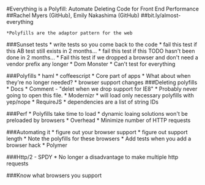 #Everything is a Polyfill: Automate Deleting Code for Front End Performance
##Rachel Myers (GitHub), Emily Nakashima (GitHub)
##bit.ly/almost-everything

    *Polyfills are the adaptor pattern for the web

###Sunset tests
    * write tests so you come back to the code
        * fail this test if this AB test still exists in 2 months...
        * fail this test if this TODO hasn't been done in 2 months...
        * Fail this test if we dropped a browser and don't need a vendor prefix any longer
    * Dom Monster
    * Can't test for everything

###Polyfills
    * haml
    * coffeescript
    * Core part of apps
    * What about when they're no longer needed?
        * browser support changes
###Deleting polyfills
    * Docs
    * Comment - "delet when we drop support for IE8"
        * Probably never going to open this file.
    * Modernizr
        * will load only necessary polyfills with yep/nope
    * RequireJS
        * dependencies are a list of string IDs

###Perf
    * Polyfills take time to load
    * dynamic loaing solutions won't be preloaded by browsers
    * Overhead
    * Minimize number of HTTP requests

###Automating it
    * figure out your browser support
        * figure out support length
        * Note the polyfills for these browsers
    * Add tests when you add a browser hack
    * Polymer

###Http/2 - SPDY
    * No longer a disadvantage to make multiple http requests

###Know what browsers you support
